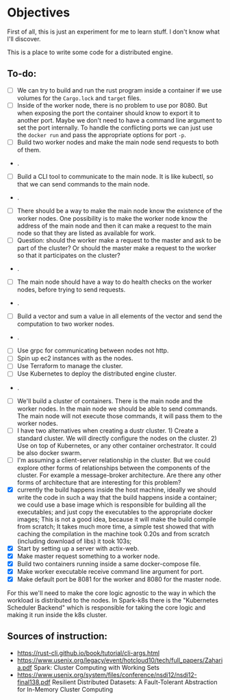 # Objectives

First of all, this is just an experiment for me to learn stuff.
I don't know what I'll discover.

This is a place to write some code for a distributed engine.

## To-do:

- [ ] We can try to build and run the rust program inside a container if we use volumes for the `Cargo.lock` and `target` files.
- [ ] Inside of the worker node, there is no problem to use por 8080. But when exposing the port the container should know to export it to another port. Maybe we don't need to have a command line argument to set the port internally. To handle the conflicting ports we can just use the `docker run` and pass the appropriate options for port `-p`.
- [ ] Build two worker nodes and make the main node send requests to both of them.
- .
- [ ] Build a CLI tool to communicate to the main node. It is like kubectl, so that we can send commands to the main node.
- .
- [ ] There should be a way to make the main node know the existence of the worker
      nodes. One possibility is to make the worker node know the address of the main node
      and then it can make a request to the main node so that they are listed as available for work.
- [ ] Question: should the worker make a request to the master and ask to be part of the cluster? Or should the master
      make a request to the worker so that it participates on the cluster?
- .
- [ ] The main node should have a way to do health checks on the worker nodes, before trying to send requests.
- .
- [ ] Build a vector and sum a value in all elements of the vector and send the computation to two worker nodes.
- .
- [ ] Use grpc for communicating between nodes not http.
- [ ] Spin up ec2 instances with as the nodes.
- [ ] Use Terraform to manage the cluster.
- [ ] Use Kubernetes to deploy the distributed engine cluster.
- .
- [ ] We'll build a cluster of containers. There is the main node and the worker nodes. In the main node we should be able to send commands. The main node will not execute those commands, it will pass them to the worker nodes.
- [ ] I have two alternatives when creating a dustr cluster. 1) Create a standard cluster. We will directly configure the nodes on the cluster. 2) Use on top of Kubernetes, or any other container orchestrator. It could be also docker swarm.
- [ ] I'm assuming a client-server relationship in the cluster. But we could explore other forms of relationships between the components of the cluster. For example a message-broker architecture.
      Are there any other forms of architecture that are interesting for this problem?
- [x] currently the build happens inside the host machine, ideally we should write the code in such a way that the build happens inside a container;
      we could use a base image which is responsible for building all the executables; and just copy the executables to the appropriate docker images;
      This is not a good idea, because it will make the build compile from scratch; It takes much more time, a simple test showed that with caching the compilation in the machine took 0.20s and from scratch (including download of libs) it took 103s;
- [x] Start by setting up a server with actix-web.
- [x] Make master request something to a worker node.
- [x] Build two containers running inside a same docker-compose file.
- [x] Make worker executable receive command line argument for port.
- [x] Make default port be 8081 for the worker and 8080 for the master node.

For this we'll need to make the core logic agnostic to the way in which the workload
is distributed to the nodes.
In Spark-k8s there is the "Kubernetes Scheduler Backend" which is responsible for
taking the core logic and making it run inside the k8s cluster.

## Sources of instruction:

- https://rust-cli.github.io/book/tutorial/cli-args.html
- https://www.usenix.org/legacy/event/hotcloud10/tech/full_papers/Zaharia.pdf Spark: Cluster Computing with Working Sets
- https://www.usenix.org/system/files/conference/nsdi12/nsdi12-final138.pdf Resilient Distributed Datasets: A Fault-Tolerant Abstraction for
  In-Memory Cluster Computing
